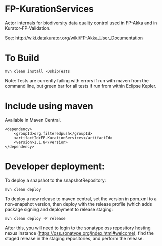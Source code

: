 # FP-KurationServices

Actor internals for biodiversity data quality control used in FP-Akka and in Kurator-FP-Validation.  

See: http://wiki.datakurator.org/wiki/FP-Akka_User_Documentation 

# To Build

    mvn clean install -DskipTests

Note: Tests are currently failing with errors if run with maven from the command line, but green bar for all tests if run from within Eclipse Kepler. 

# Include using maven

Available in Maven Central.

    <dependency>
        <groupId>org.filteredpush</groupId>
        <artifactId>FP-KurationServices</artifactId>
        <version>1.1.8</version>
    </dependency>

# Developer deployment: 

To deploy a snapshot to the snapshotRepository:

    mvn clean deploy

To deploy a new release to maven central, set the version in pom.xml to a non-snapshot version, then deploy with the release profile (which adds package signing and deployment to release staging:

    mvn clean deploy -P release

After this, you will need to login to the sonatype oss repository hosting nexus instance (https://oss.sonatype.org/index.html#welcome), find the staged release in the staging repositories, and perform the release.


